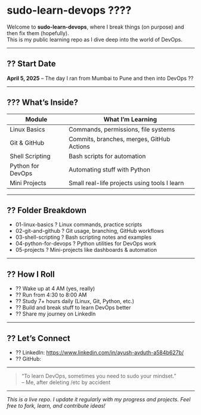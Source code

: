 # sudo-learn-devops ????

Welcome to **sudo-learn-devops**, where I break things (on purpose) and then fix them (hopefully).  
This is my public learning repo as I dive deep into the world of DevOps.

---

## ?? Start Date
**April 5, 2025** – The day I ran from Mumbai to Pune and then into DevOps ??

---

## ??? What’s Inside?

| Module               | What I’m Learning                              |
|----------------------|-------------------------------------------------|
| Linux Basics         | Commands, permissions, file systems             |
| Git & GitHub         | Commits, branches, merges, GitHub Actions       |
| Shell Scripting      | Bash scripts for automation                     |
| Python for DevOps    | Automating stuff with Python                    |
| Mini Projects        | Small real-life projects using tools I learn    |

---

## ?? Folder Breakdown

- 01-linux-basics ? Linux commands, practice scripts
- 02-git-and-github ? Git usage, branching, GitHub workflows
- 03-shell-scripting ? Bash scripting notes and examples
- 04-python-for-devops ? Python utilities for DevOps work
- 05-projects ? Mini-projects like dashboards & automation

---

## ?? How I Roll

- ?? Wake up at 4 AM (yes, really)
- ?? Run from 4:30 to 8:00 AM
- ?? Study 7+ hours daily (Linux, Git, Python, etc.)
- ?? Build and break stuff to learn DevOps better
- ?? Share my journey on LinkedIn

---

## ?? Let’s Connect

- ?? LinkedIn: https://www.linkedin.com/in/ayush-avduth-a584b627b/
- ?? GitHub: 

---

> “To learn DevOps, sometimes you need to sudo your mindset.”  
> – Me, after deleting /etc by accident

---

_This is a live repo. I update it regularly with my progress and projects. Feel free to fork, learn, and contribute ideas!_
